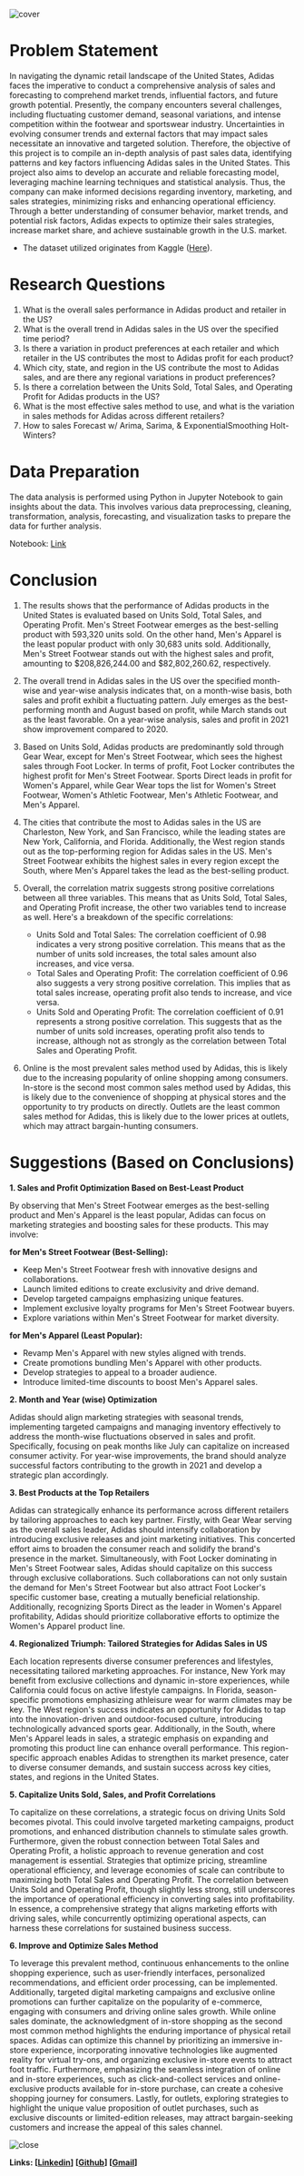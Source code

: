 ![cover](https://github.com/iqbalstilllearning/sales-analysis-adidas-US/assets/105572256/b9dd6516-fdc9-4a89-8a60-fa453d2203ed)
# **Problem Statement**

In navigating the dynamic retail landscape of the United States, Adidas faces the imperative to conduct a comprehensive analysis of sales and forecasting to comprehend market trends, influential factors, and future growth potential. Presently, the company encounters several challenges, including fluctuating customer demand, seasonal variations, and intense competition within the footwear and sportswear industry. Uncertainties in evolving consumer trends and external factors that may impact sales necessitate an innovative and targeted solution. Therefore, the objective of this project is to compile an in-depth analysis of past sales data, identifying patterns and key factors influencing Adidas sales in the United States. This project also aims to develop an accurate and reliable forecasting model, leveraging machine learning techniques and statistical analysis. Thus, the company can make informed decisions regarding inventory, marketing, and sales strategies, minimizing risks and enhancing operational efficiency. Through a better understanding of consumer behavior, market trends, and potential risk factors, Adidas expects to optimize their sales strategies, increase market share, and achieve sustainable growth in the U.S. market.

- The dataset utilized originates from Kaggle ([Here](https://www.kaggle.com/datasets/bcnishantreddy/adidas-us-sales-datasets)).

# **Research Questions**
1. What is the overall sales performance in Adidas product and retailer in the US?
2. What is the overall trend in Adidas sales in the US over the specified time period?
3. Is there a variation in product preferences at each retailer and which retailer in the US contributes the most to Adidas profit for each product?
4. Which city, state, and region in the US contribute the most to Adidas sales, and are there any regional variations in product preferences?
5. Is there a correlation between the Units Sold, Total Sales, and Operating Profit for Adidas products in the US?
6. What is the most effective sales method to use, and what is the variation in sales methods for Adidas across different retailers?
7. How to sales Forecast w/ Arima, Sarima, & ExponentialSmoothing Holt-Winters?
   
# **Data Preparation**
The data analysis is performed using Python in Jupyter Notebook to gain insights about the data. This involves various data preprocessing, cleaning, transformation, analysis, forecasting, and visualization tasks to prepare the data for further analysis.

Notebook: [Link](https://github.com/iqbalstilllearning/sales-analysis-adidas-US/blob/main/Adidas%20Sales%20Analysis%20%26%20Forecasting%20in%20US.ipynb)

# **Conclusion**

1. The results shows that the performance of Adidas products in the United States is evaluated based on Units Sold, Total Sales, and Operating Profit. Men's Street Footwear emerges as the best-selling product with 593,320 units sold. On the other hand, Men's Apparel is the least popular product with only 30,683 units sold. Additionally, Men's Street Footwear stands out with the highest sales and profit, amounting to $208,826,244.00 and $82,802,260.62, respectively.

2. The overall trend in Adidas sales in the US over the specified month-wise and year-wise analysis indicates that, on a month-wise basis, both sales and profit exhibit a fluctuating pattern. July emerges as the best-performing month and August based on profit, while March stands out as the least favorable. On a year-wise analysis, sales and profit in 2021 show improvement compared to 2020.

3. Based on Units Sold, Adidas products are predominantly sold through Gear Wear, except for Men's Street Footwear, which sees the highest sales through Foot Locker. In terms of profit, Foot Locker contributes the highest profit for Men's Street Footwear. Sports Direct leads in profit for Women's Apparel, while Gear Wear tops the list for Women's Street Footwear, Women's Athletic Footwear, Men's Athletic Footwear, and Men's Apparel.

4. The cities that contribute the most to Adidas sales in the US are Charleston, New York, and San Francisco, while the leading states are New York, California, and Florida. Additionally, the West region stands out as the top-performing region for Adidas sales in the US. Men's Street Footwear exhibits the highest sales in every region except the South, where Men's Apparel takes the lead as the best-selling product.

5. Overall, the correlation matrix suggests strong positive correlations between all three variables. This means that as Units Sold, Total Sales, and Operating Profit increase, the other two variables tend to increase as well. Here's a breakdown of the specific correlations:
    - Units Sold and Total Sales: The correlation coefficient of 0.98 indicates a very strong positive correlation. This means that as the number of units sold increases, the total sales amount also increases, and vice versa.
    - Total Sales and Operating Profit: The correlation coefficient of 0.96 also suggests a very strong positive correlation. This implies that as total sales increase, operating profit also tends to increase, and vice versa.
    - Units Sold and Operating Profit: The correlation coefficient of 0.91 represents a strong positive correlation. This suggests that as the number of units sold increases, operating profit also tends to increase, although not as strongly as the correlation between Total Sales and Operating Profit.

6. Online is the most prevalent sales method used by Adidas, this is likely due to the increasing popularity of online shopping among consumers. In-store is the second most common sales method used by Adidas, this is likely due to the convenience of shopping at physical stores and the opportunity to try products on directly. Outlets are the least common sales method for Adidas, this is likely due to the lower prices at outlets, which may attract bargain-hunting consumers.

# **Suggestions (Based  on Conclusions)**
**1. Sales and Profit Optimization Based on Best-Least Product**

By observing that Men's Street Footwear emerges as the best-selling product and Men's Apparel is the least popular, Adidas can focus on marketing strategies and boosting sales for these products. This may involve:
    
**for Men's Street Footwear (Best-Selling):**
- Keep Men's Street Footwear fresh with innovative designs and collaborations.
- Launch limited editions to create exclusivity and drive demand.
- Develop targeted campaigns emphasizing unique features.
- Implement exclusive loyalty programs for Men's Street Footwear buyers.
- Explore variations within Men's Street Footwear for market diversity.

**for Men's Apparel (Least Popular):**
- Revamp Men's Apparel with new styles aligned with trends.
- Create promotions bundling Men's Apparel with other products.
- Develop strategies to appeal to a broader audience.
- Introduce limited-time discounts to boost Men's Apparel sales.

**2. Month and Year (wise) Optimization**

Adidas should align marketing strategies with seasonal trends, implementing targeted campaigns and managing inventory effectively to address the month-wise fluctuations observed in sales and profit. Specifically, focusing on peak months like July can capitalize on increased consumer activity. For year-wise improvements, the brand should analyze successful factors contributing to the growth in 2021 and develop a strategic plan accordingly.

**3. Best Products at the Top Retailers**

Adidas can strategically enhance its performance across different retailers by tailoring approaches to each key partner. Firstly, with Gear Wear serving as the overall sales leader, Adidas should intensify collaboration by introducing exclusive releases and joint marketing initiatives. This concerted effort aims to broaden the consumer reach and solidify the brand's presence in the market. Simultaneously, with Foot Locker dominating in Men's Street Footwear sales, Adidas should capitalize on this success through exclusive collaborations. Such collaborations can not only sustain the demand for Men's Street Footwear but also attract Foot Locker's specific customer base, creating a mutually beneficial relationship. Additionally, recognizing Sports Direct as the leader in Women's Apparel profitability, Adidas should prioritize collaborative efforts to optimize the Women's Apparel product line.

**4. Regionalized Triumph: Tailored Strategies for Adidas Sales in US**

Each location represents diverse consumer preferences and lifestyles, necessitating tailored marketing approaches. For instance, New York may benefit from exclusive collections and dynamic in-store experiences, while California could focus on active lifestyle campaigns. In Florida, season-specific promotions emphasizing athleisure wear for warm climates may be key. The West region's success indicates an opportunity for Adidas to tap into the innovation-driven and outdoor-focused culture, introducing technologically advanced sports gear. Additionally, in the South, where Men's Apparel leads in sales, a strategic emphasis on expanding and promoting this product line can enhance overall performance. This region-specific approach enables Adidas to strengthen its market presence, cater to diverse consumer demands, and sustain success across key cities, states, and regions in the United States.

**5. Capitalize Units Sold, Sales, and Profit Correlations**

To capitalize on these correlations, a strategic focus on driving Units Sold becomes pivotal. This could involve targeted marketing campaigns, product promotions, and enhanced distribution channels to stimulate sales growth. Furthermore, given the robust connection between Total Sales and Operating Profit, a holistic approach to revenue generation and cost management is essential. Strategies that optimize pricing, streamline operational efficiency, and leverage economies of scale can contribute to maximizing both Total Sales and Operating Profit. The correlation between Units Sold and Operating Profit, though slightly less strong, still underscores the importance of operational efficiency in converting sales into profitability. In essence, a comprehensive strategy that aligns marketing efforts with driving sales, while concurrently optimizing operational aspects, can harness these correlations for sustained business success.

**6. Improve and Optimize Sales Method**

To leverage this prevalent method, continuous enhancements to the online shopping experience, such as user-friendly interfaces, personalized recommendations, and efficient order processing, can be implemented. Additionally, targeted digital marketing campaigns and exclusive online promotions can further capitalize on the popularity of e-commerce, engaging with consumers and driving online sales growth. While online sales dominate, the acknowledgment of in-store shopping as the second most common method highlights the enduring importance of physical retail spaces. Adidas can optimize this channel by prioritizing an immersive in-store experience, incorporating innovative technologies like augmented reality for virtual try-ons, and organizing exclusive in-store events to attract foot traffic. Furthermore, emphasizing the seamless integration of online and in-store experiences, such as click-and-collect services and online-exclusive products available for in-store purchase, can create a cohesive shopping journey for consumers. Lastly, for outlets, exploring strategies to highlight the unique value proposition of outlet purchases, such as exclusive discounts or limited-edition releases, may attract bargain-seeking customers and increase the appeal of this sales channel.

![close](https://github.com/iqbalstilllearning/sales-analysis-adidas-US/assets/105572256/bd764ebb-5c8f-4e4f-bc58-2fc0098c5378)

**Links: [[Linkedin](https://www.linkedin.com/in/muhammadiqbal-/)] [[Github](https://github.com/iqbalstilllearning/)] [[Gmail](muhammadiqbal4edu@gmail.com)]**

